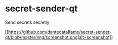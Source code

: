 # secret-sender-qt
Send secrets secretly

[[https://github.com/dantecatalfamo/secret-sender-qt/blob/master/img/screenshot.png|alt=screenshot]]